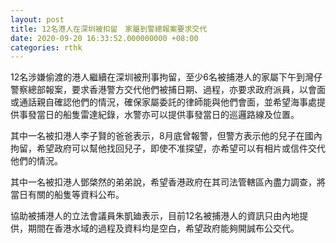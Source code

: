 ```yaml
---
layout: post
title: 12名港人在深圳被扣留　家屬到警總報案要求交代
date: 2020-09-20 16:33:52.000000000 +08:00
categories: rthk
---
```


12名涉嫌偷渡的港人繼續在深圳被刑事拘留，至少6名被捕港人的家屬下午到灣仔警察總部報案，要求香港警方交代他們被捕日期、過程，亦要求政府派員，以會面或通話親自確認他們的情況，確保家屬委託的律師能與他們會面，並希望海事處提供事發當日的船隻雷達紀錄，水警亦可以提供事發當日的巡邏路線及位置。

其中一名被扣港人李子賢的爸爸表示，8月底曾報警，但警方表示他的兒子在國內拘留，希望政府可以幫他找回兒子，即使不准探望，亦希望可以有相片或信件交代他們的情況。

其中一名被扣港人鄧棨然的弟弟說，希望香港政府在其司法管轄區內盡力調查，將當日有關的船隻等資料公布。

協助被捕港人的立法會議員朱凱廸表示，目前12名被捕港人的資訊只由內地提供，期間在香港水域的過程及資料均是空白，希望政府能夠開誠布公交代。
